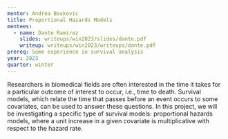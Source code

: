 ```yaml
---
mentor: Andrea Boskovic
title: Proportional Hazards Models
mentees:
  - name: Dante Ramirez
    slides: writeups/win2023/slides/dante.pdf
    writeup: writeups/win2023/writeups/dante.pdf
prereq: Some experience in survival analysis 
year: 2023
quarter: winter
---
```

Researchers in biomedical fields are often interested in the time it takes for a particular outcome of interest to occur, i.e., time to death. Survival models, which relate the time that passes before an event occurs to some covariates, can be used to answer these questions. In this project, we will be investigating a specific type of survival models: proportional hazards models, where a unit increase in a given covariate is multiplicative with respect to the hazard rate.